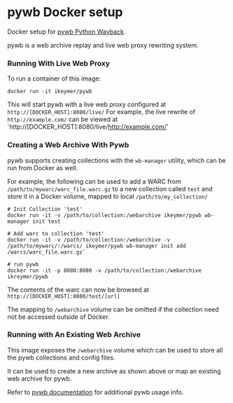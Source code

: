 # pywb Docker setup

Docker setup for [pywb Python Wayback](https://github.com/ikreymer/pywb).

pywb is a web archive replay and live web proxy rewriting system.


### Running With Live Web Proxy

To run a container of this image:

```
docker run -it ikeymer/pywb
```

This will start pywb with a live web proxy configured at `http://[DOCKER_HOST]:8080/live/`
For example, the live rewrite of `http://example.com/` can be viewed at `http://[DOCKER_HOST]:8080/live/http://example.com/'


### Creating a Web Archive With Pywb

pywb supports creating collections with the `wb-manager` utility, which can be run from Docker as well.

For example, the following can be used to add a WARC from `/path/to/mywarc/warc_file.warc.gz` to a new collection called `test`
and store it in a Docker volume, mapped to local `/path/to/my_collection/`

```
# Init Collection 'test'
docker run -it -v /path/to/collection:/webarchive ikeymer/pywb wb-manager init test

# Add warc to collection 'test'
docker run -it -v /path/to/collection:/webarchive -v /path/to/mywarc/:/warcs/ ikeymer/pywb wb-manager init add /warcs/warc_file.warc.gz`

# run pywb
docker run -it -p 8080:8080 -v /path/to/collection:/webarchive ikreymer/pywb
```

The contents of the warc can now be browsed at `http://[DOCKER_HOST]:8080/test/[url]`


The mapping to `/webarchive` volume can be omitted if the collection need not be accessed outside of Docker.


### Running with An Existing Web Archive

This image exposes the `/webarchive` volume which can be used to store all the pywb collections and config files.

It can be used to create a new archive as shown above or map an existing web archive for pywb.


Refer to  [pywb documentation](https://github.com/ikreymer/pywb) for additional pywb usage info.





